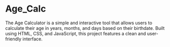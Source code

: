 # Age_Calc
The Age Calculator is a simple and interactive tool that allows users to calculate their age in years, months, and days based on their birthdate. Built using HTML, CSS, and JavaScript, this project features a clean and user-friendly interface. 
